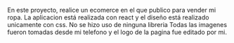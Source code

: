 En este proyecto, realice un ecomerce en el que publico para vender mi ropa. La aplicacion está realizada con react y el diseño está realizado unicamente con css. No se hizo uso de ninguna libreria
Todas las imagenes fueron tomadas desde mi telefono y el logo de la pagina fue editado por mi. 
